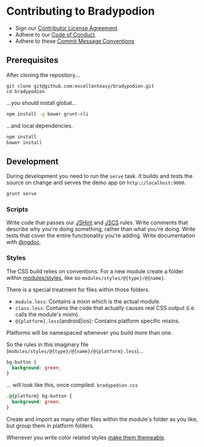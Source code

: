 # Contributing to Bradypodion

* Sign our [Contributor License Agreement](CONTRIBUTOR_LICENSE_AGREEMENTS.md).
* Adhere to our [Code of Conduct](CODE_OF_CONDUCT.md).
* Adhere to these [Commit Message Conventions](https://docs.google.com/document/d/1QrDFcIiPjSLDn3EL15IJygNPiHORgU1_OOAqWjiDU5Y) 

## Prerequisites

After cloning the repository…
```
git clone git@github.com:excellenteasy/bradypodion.git
cd bradypodion
```

…you should install global…
```bash
npm install -g bower grunt-cli
```

…and local dependencies.
```bash
npm install
bower install
```

## Development

During development you need to run the `serve` task. 
It builds and tests the source on change and serves the demo app on `http://localhost:9000`.

```bash
grunt serve
```

### Scripts

Write code that passes our [JSHint](.jshintrc) and [JSCS](.jscs.json) rules.
Write comments that describe why you're doing something, rather than what you're doing.
Write tests that cover the entire functionality you're adding.
Write documentation with [@ngdoc](https://github.com/angular/angular.js/wiki/Writing-AngularJS-Documentation).

### Styles

The CSS build relies on conventions. For a new module create a folder within [modules/styles](modules/styles), like so `modules/styles/@{type}/@{name}`.

There is a special treatment for files within those folders.
* `module.less`: Contains a mixin which is the actual module.
* `class.less`: Contains the code that actually causes real CSS output (i.e. calls the module's mixin).
* `@{platform}.less`(android|ios): Contains platform specific mixins.

Platforms will be namespaced whenever you build more than one.

So the rules in this imaginary file (`modules/styles/@{type}/@{name}/@{platform}.less`)…

```css
bg-button {
  background: green;
}
```

… will look like this, once compiled.
`bradypodion.css`

```css
.@{platform} bg-button {
  background: green;
}
```

Create and import as many other files within the module's folder as you like, but group them in platform folders.

Whenever you write color related styles [make them themeable](modules/styles/directives/navbar/ios/theme.less).
